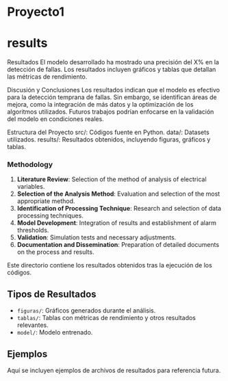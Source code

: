 # Proyecto1
# results

Resultados
El modelo desarrollado ha mostrado una precisión del X% en la detección de fallas. Los resultados incluyen gráficos y tablas que detallan las métricas de rendimiento.

Discusión y Conclusiones
Los resultados indican que el modelo es efectivo para la detección temprana de fallas. Sin embargo, se identifican áreas de mejora, como la integración de más datos y la optimización de los algoritmos utilizados. Futuros trabajos podrían enfocarse en la validación del modelo en condiciones reales.

Estructura del Proyecto
src/: Códigos fuente en Python.
data/: Datasets utilizados.
results/: Resultados obtenidos, incluyendo figuras, gráficos y tablas.

### Methodology
1. **Literature Review**: Selection of the method of analysis of electrical variables.
2. **Selection of the Analysis Method**: Evaluation and selection of the most appropriate method.
3. **Identification of Processing Technique**: Research and selection of data processing techniques.
4. **Model Development**: Integration of results and establishment of alarm thresholds.
5. **Validation**: Simulation tests and necessary adjustments.
6. **Documentation and Dissemination**: Preparation of detailed documents on the process and results.

Este directorio contiene los resultados obtenidos tras la ejecución de los códigos.

## Tipos de Resultados
- `figuras/`: Gráficos generados durante el análisis.
- `tablas/`: Tablas con métricas de rendimiento y otros resultados relevantes.
- `model/`: Modelo entrenado.

## Ejemplos
Aquí se incluyen ejemplos de archivos de resultados para referencia futura.
